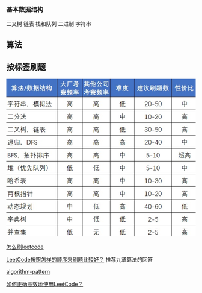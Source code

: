 
### 基本数据结构
二叉树
链表
栈和队列
二进制
字符串

## 算法




## 按标签刷题

![preview](assets/v2-58b8892ba8db8bb452db88ec329e1dcd_r.jpg)

[怎么刷leetcode](https://www.zhihu.com/question/280279208)

[LeetCode按照怎样的顺序来刷题比较好？](https://www.zhihu.com/question/36738189/answer/1240179104)
推荐九章算法的回答

[algorithm-pattern](https://greyireland.gitbook.io/algorithm-pattern/)

[如何正确高效地使用LeetCode？](https://www.zhihu.com/question/26580300)


